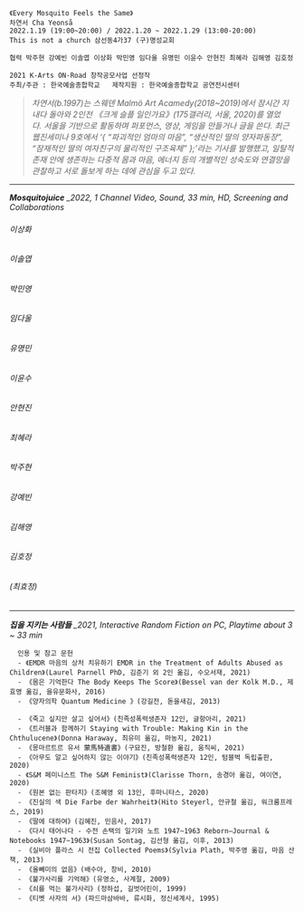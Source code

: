 ```
《Every Mosquito Feels the Same》
차연서 Cha Yeonså
2022.1.19 (19:00~20:00) / 2022.1.20 ~ 2022.1.29 (13:00-20:00)
This is not a church 삼선동4가37 (구)명성교회

협력 박주현 강예빈 이솔엽 이상화 박민영 임다울 유명민 이윤수 안현진 최혜라 김해영 김호정

2021 K-Arts ON-Road 창작공모사업 선정작
주최/주관 : 한국예술종합학교   제작지원 : 한국예술종합학교 공연전시센터
```

> *차연서(b.1997)는 스웨덴 Malmö Art Acamedy(2018~2019)에서 잠시간 지내다 돌아와 2인전 《크게 슬플 일인가요》(175갤러리, 서울, 2020)를 열었다. 서울을 기반으로 활동하며 퍼포먼스, 영상, 게임을 만들거나 글을 쓴다. 최근 웹진세미나 9호에서 ‘{ “파괴적인 엄마의 마음”, “생산적인 딸의 양자파동장”, “잠재적인 딸의 여자친구의 물리적인 구조육체” };’라는 기사를 발행했고, 일탈적 존재 안에 생존하는 다중적 몸과 마음, 에너지 등의 개별적인 성숙도와 연결망을 관찰하고 서로 돌보게 하는 데에 관심을 두고 있다.*

- - -

**_Mosquitojuice_**
*_2022, 1 Channel Video, Sound, 33 min, HD, Screening and Collaborations*
  ###### 이상화
  ###### 이솔엽
  ###### 박민영
  ###### 임다울
  ###### 유명민
  ###### 이윤수
  ###### 안현진
  ###### 최혜라
  ###### 박주현
  ###### 강예빈
  ###### 김해영
  ###### 김호정
  ###### (최효정)

- - -

**_집을 지키는 사람들_**
*_2021, Interactive Random Fiction on PC, Playtime about 3 ~ 33 min*
```
  인용 및 참고 문헌
  - 《EMDR 마음의 상처 치유하기 EMDR in the Treatment of Adults Abused as Children》(Laurel Parnell PhD, 김준기 외 2인 옮김, 수오서재, 2021) 
  - 《몸은 기억한다 The Body Keeps The Score》(Bessel van der Kolk M.D., 제효영 옮김, 을유문화사, 2016)
  - 《양자의학 Quantum Medicine 》(강길전, 돋을새김, 2013) 

  - 《죽고 싶지만 살고 싶어서》(친족성폭력생존자 12인, 글항아리, 2021)
  - 《트러블과 함께하기 Staying with Trouble: Making Kin in the Chthulucene》(Donna Haraway, 최유미 옮김, 마농지, 2021) 
  - 《몽마르트르 유서 蒙馬特遺書》(구묘진, 방철환 옮김, 움직씨, 2021)
  - 《아무도 알고 싶어하지 않는 이야기》(친족성폭력생존자 12인, 텀블벅 독립출판, 2020)
  - 《S&M 페미니스트 The S&M Feminist》(Clarisse Thorn, 송경아 옮김, 여이연, 2020)
  - 《원본 없는 판타지》(조혜영 외 13인, 후마니타스, 2020)
  - 《진실의 색 Die Farbe der Wahrheit》(Hito Steyerl, 안규철 옮김, 워크룸프레스, 2019)
  - 《딸에 대하여》(김혜진, 민음사, 2017)
  - 《다시 태어나다 - 수전 손택의 일기와 노트 1947~1963 Reborn―Journal & Notebooks 1947~1963》(Susan Sontag, 김선형 옮김, 이후, 2013) 
  - 《실비아 플라스 시 전집 Collected Poems》(Sylvia Plath, 박주영 옮김, 마음 산책, 2013)
  - 《올빼미의 없음》(배수아, 창비, 2010)
  - 《불가사리를 기억해》(유영소, 사계절, 2009)
  - 《쇠를 먹는 불가사리》(정하섭, 길벗어린이, 1999)
  - 《티벳 사자의 서》(파드마삼바바, 류시화, 정신세계사, 1995) 
```

 
